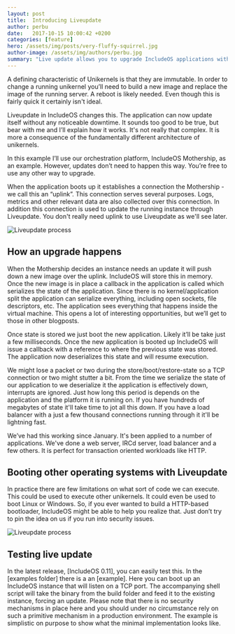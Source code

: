 ```yaml
---
layout: post
title:  Introducing Liveupdate
author: perbu
date:   2017-10-15 10:00:42 +0200
categories: [feature]
hero: /assets/img/posts/very-fluffy-squirrel.jpg
author-image: /assets/img/authors/perbu.jpg
summary: "Live update allows you to upgrade IncludeOS applications without downtime"
---
```


A defining characteristic of Unikernels is that they are immutable. In order to change a running unikernel you’ll need to build a new image and replace the image of the running server. A reboot is likely needed. Even though this is fairly quick it certainly isn't ideal.

Liveupdate in IncludeOS changes this. The application can now update itself without any noticeable downtime. It sounds too good to be true, but bear with me and I’ll explain how it works. It's not really that complex. It is more a consequence of the fundamentally different architecture of unikernels.

In this example I’ll use our orchestration platform, IncludeOS Mothership, as an example. However, updates don’t need to happen this way. You’re free to use any other way to upgrade.

When the application boots up it establishes a connection the Mothership - we call this an “uplink”. This connection serves several purposes. Logs, metrics and other relevant data are also collected over this connection. In addition this connection is used to update the running instance through Liveupdate. You don't really need uplink to use Liveupdate as we'll see later.

![Liveupdate process]({{site-url}}/assets/img/posts/liveupdate.gif)

## How an upgrade happens
When the Mothership decides an instance needs an update it will push down a new image over the uplink. IncludeOS will store this in memory. Once the new image is in place a callback in the application is called which serializes the state of the application. Since there is no kernel/application split the application can serialize everything, including open sockets, file descriptors, etc. The application sees everything that happens inside the virtual machine. This opens a lot of interesting opportunities, but we’ll get to those in other blogposts.

Once state is stored we just boot the new application. Likely it’ll be take just a few milliseconds. Once the new application is booted up IncludeOS will issue a callback with a reference to where the previous state was stored. The application now deserializes this state and will resume execution. 

We might lose a packet or two during the store/boot/restore-state so a TCP connection or two might stutter a bit. From the time we serialize the state of our application to we deserialize it the application is effectively down, interrupts are ignored. Just how long this period is depends on the application and the platform it is running on. If you have hundreds of megabytes of state it'll take time to jot all this down. If you have a load balancer with a just a few thousand connections running through it it'll be lightning fast. 

We’ve had this working since January. It's been applied to a number of applications. We've done a web server, IRCd server, load balancer and a few others. It is perfect for transaction oriented workloads like HTTP. 

## Booting other operating systems with Liveupdate

In practice there are few limitations on what sort of code we can execute. This could be used to execute other unikernels. It could even be used to boot Linux or Windows. So, if you ever wanted to build a HTTP-based bootloader, IncludeOS might be able to help you realize that. Just don’t try to pin the idea on us if you run into security issues.

![Liveupdate process]({{site-url}}/assets/img/posts/liveupdate-terminal.gif)


## Testing live update

In the latest release, [IncludeOS 0.11], you can easily test this. In the [examples folder] there is a an [example]. Here you can boot up an IncludeOS instance that will listen on a TCP port. The accompanying shell script will take the binary from the build folder and feed it to the existing instance, forcing an update. Please note that there is no security mechanisms in place here and you should under no circumstance rely on such a primitive mechanism in a production environment. The example is simplistic on purpose to show what the minimal implementation looks like.


